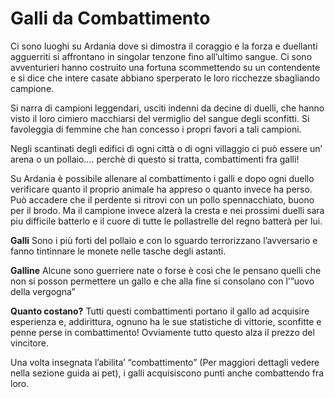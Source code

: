 Galli da Combattimento
===

Ci sono luoghi su Ardania dove si dimostra il coraggio e la forza e duellanti agguerriti si affrontano in singolar tenzone fino all’ultimo sangue. Ci sono avventurieri hanno costruito una fortuna scommettendo su un contendente e si dice che intere casate abbiano sperperato le loro ricchezze sbagliando campione.

Si narra di campioni leggendari, usciti indenni da decine di duelli, che hanno visto il loro cimiero macchiarsi del vermiglio del sangue degli sconfitti. Si favoleggia di femmine che han concesso i propri favori a tali campioni.

Negli scantinati degli edifici di ogni città o di ogni villaggio ci può essere un’ arena o un pollaio…. perchè di questo si tratta, combattimenti fra galli!

Su Ardania è possibile allenare al combattimento i galli e dopo ogni duello verificare quanto il proprio animale ha appreso o quanto invece ha perso. Può accadere che il perdente si ritrovi con un pollo spennacchiato, buono per il brodo. Ma il campione invece alzerà la cresta e nei prossimi duelli sara piu difficile batterlo e il cuore di tutte le pollastrelle del regno batterà per lui.


**Galli**
Sono i più forti del pollaio e con lo sguardo terrorizzano l’avversario e fanno tintinnare le monete nelle tasche degli astanti.

**Galline**
Alcune sono guerriere nate o forse è così che le pensano quelli che non si posson permettere un gallo e che alla fine si consolano con l'”uovo della vergogna”

**Quanto costano?**
Tutti questi combattimenti portano il gallo ad acquisire esperienza e, addirittura, ognuno ha le sue statistiche di vittorie, sconfitte e penne perse in combattimento! Ovviamente tutto questo alza il prezzo del vincitore.

Una volta insegnata l’abilita’ “combattimento” (Per maggiori dettagli vedere nella sezione guida ai pet), i galli acquisiscono punti anche combattendo fra loro.